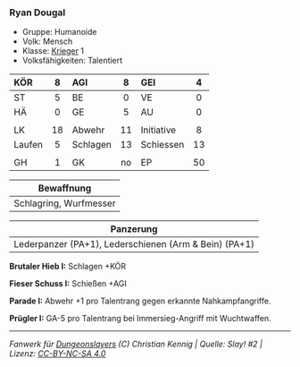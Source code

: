 ### Ryan Dougal

- Gruppe: Humanoide
- Volk: Mensch
- Klasse: [Krieger](../../grw/charaktere-klasse-krieger.md) 1
- Volksfähigkeiten: Talentiert

| KÖR    |  8  | AGI      |  8  | GEI        |  4  |
| :----- | :-: | :------- | :-: | :--------- | :-: |
| ST     |  5  | BE       |  0  | VE         |  0  |
| HÄ     |  0  | GE       |  5  | AU         |  0  |
|        |     |          |     |            |     |
| LK     | 18  | Abwehr   | 11  | Initiative |  8  |
| Laufen |  5  | Schlagen | 13  | Schiessen  | 13  |
|        |     |          |     |            |     |
| GH     |  1  | GK       | no  | EP         | 50  |

|       Bewaffnung       |
| :--------------------: |
| Schlagring, Wurfmesser |

|                       Panzerung                       |
| :---------------------------------------------------: |
| Lederpanzer (PA+1), Lederschienen (Arm & Bein) (PA+1) |

**Brutaler Hieb I:** Schlagen +KÖR

**Fieser Schuss I:** Schießen +AGI

**Parade I:** Abwehr +1 pro Talentrang gegen erkannte Nahkampfangriffe.

**Prügler I:** GA-5 pro Talentrang bei Immersieg-Angriff mit Wuchtwaffen.

---

_Fanwerk für [Dungeonslayers](https://www.dungeonslayers.net/) (C) Christian Kennig | Quelle: Slay! #2 | Lizenz: [CC-BY-NC-SA 4.0](https://creativecommons.org/licenses/by-nc-sa/4.0/deed.de)_
